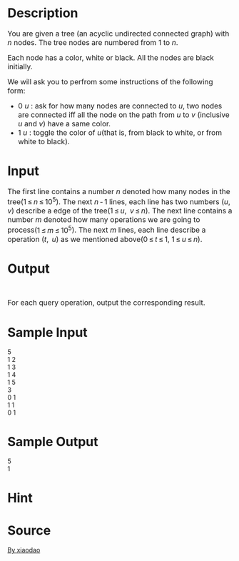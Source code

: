 
# Description

<div class="content"><div class="legend">
<p><span style="font-size: medium">You are given a tree (an acyclic undirected connected graph) with <span class="tex-span"><i>n</i></span> nodes. The tree nodes are numbered from 1 to <span class="tex-span"><i>n</i></span>. </span></p>
<p><span style="font-size: medium">Each node has a color, white or black. All the nodes are black initially.</span></p>
<p><span style="font-size: medium">We will ask you to perfrom some instructions of the following form:</span></p>
<p></p>
<ul type="disc">
    <li><span style="font-size: medium">0 <span class="tex-span"><i>u</i></span> : ask for how many nodes are connected to <span class="tex-span"><i>u</i></span>, two nodes are connected iff all the node on the path from <span class="tex-span"><i>u</i></span> to <span class="tex-span"><i>v</i></span> (inclusive <span class="tex-span"><i>u</i></span> and <span class="tex-span"><i>v</i></span>) have a same color. </span></li>
    <li><span style="font-size: medium">1 <span class="tex-span"><i>u</i></span> : toggle the color of <span class="tex-span"><i>u</i></span>(that is, from black to white, or from white to black). </span></li>
</ul>
</div>
<p></p>
<p></p>
<div class="input-specification">
<p></p>
</div></div>

# Input

<div class="content"><div class="input-specification">
<p></p>
<p><span style="font-size: medium">The first line contains a number <span class="tex-span"><i>n</i></span> denoted how many nodes in the tree(<span class="tex-span">1 ≤ <i>n</i> ≤ 10<sup class="upper-index">5</sup></span>). The next <span class="tex-span"><i>n</i> - 1</span> lines, each line has two numbers (<span class="tex-span"><i>u</i>,  <i>v</i></span>) describe a edge of the tree(<span class="tex-span">1 ≤ <i>u</i>,  <i>v</i> ≤ <i>n</i></span>). The next line contains a number <span class="tex-span"><i>m</i></span> denoted how many operations we are going to process(<span class="tex-span">1 ≤ <i>m</i> ≤ 10<sup class="upper-index">5</sup></span>). The next <span class="tex-span"><i>m</i></span> lines, each line describe a operation (<span class="tex-span"><i>t</i>,  <i>u</i></span>) as we mentioned above(<span class="tex-span">0 ≤ <i>t</i> ≤ 1</span>, <span class="tex-span">1 ≤ <i>u</i> ≤ <i>n</i></span>).</span></p>
</div>
<p></p>
<p></p>
<div class="output-specification"></div></div>

# Output

<div class="content"><div class="output-specification">
<div class="section-title"> </div>
<p></p>
<p><span style="font-size: medium">For each query operation, output the corresponding result.</span></p>
</div></div>

# Sample Input

<div class="content"><span class="sampledata">5<br/>
1 2<br/>
1 3<br/>
1 4<br/>
1 5<br/>
3<br/>
0 1<br/>
1 1<br/>
0 1</span></div>

# Sample Output

<div class="content"><span class="sampledata">5<br/>
1</span></div>

# Hint

<div class="content"><p></p></div>

# Source

<div class="content"><p><a href="problemset.php?search=By xiaodao">By xiaodao</a></p></div>

